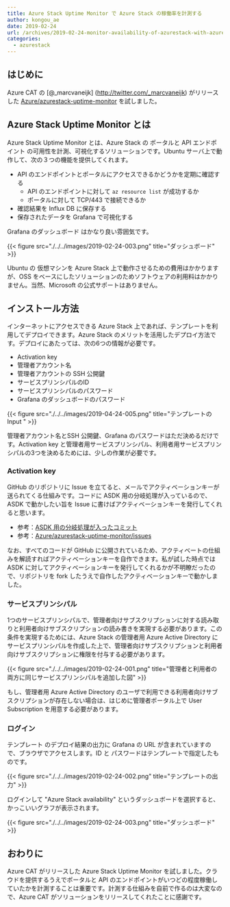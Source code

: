 ```yaml
---
title: Azure Stack Uptime Monitor で Azure Stack の稼働率を計測する
author: kongou_ae
date: 2019-02-24
url: /archives/2019-02-24-monitor-availability-of-azurestack-with-azure-stack-uptime-monitor
categories:
  - azurestack
---
```


## はじめに

Azure CAT の [@_marcvaneijk] (http://twitter.com/_marcvaneijk) がリリースした [Azure/azurestack-uptime-monitor](https://github.com/Azure/azurestack-uptime-monitor) を試しました。

## Azure Stack Uptime Monitor とは

Azure Stack Uptime Monitor とは、Azure Stack の ポータルと API エンドポイント の可用性を計測、可視化するソリューションです。Ubuntu サーバ上で動作して、次の３つの機能を提供してくれます。

- API のエンドポイントとポータルにアクセスできるかどうかを定期に確認する
  - API のエンドポイントに対して `az resource list` が成功するか
  - ポータルに対して TCP/443 で接続できるか
- 確認結果を Influx DB に保存する
- 保存されたデータを Grafana で可視化する

Grafana のダッシュボード はかなり良い雰囲気です。

{{< figure src="./../../images/2019-02-24-003.png" title="ダッシュボード" >}}

Ubuntu の 仮想マシンを Azure Stack 上で動作させるための費用はかかりますが、OSS をベースにしたソリューションのためソフトウェアの利用料はかかりません。当然、Microsoft の公式サポートはありません。

## インストール方法

インターネットにアクセスできる Azure Stack 上であれば、テンプレートを利用してデプロイできます。Azure Stack のメリットを活用したデプロイ方法です。デプロイにあたっては、次の6つの情報が必要です。

- Activation key
- 管理者アカウント名
- 管理者アカウントの SSH 公開鍵
- サービスプリンシパルのID
- サービスプリンシパルのパスワード
- Grafana のダッシュボードのパスワード

{{< figure src="./../../images/2019-04-24-005.png" title="テンプレートの Input " >}}

管理者アカウント名とSSH 公開鍵、Grafana のパスワードはただ決めるだけです。Activation key と管理者用サービスプリンシパル、利用者用サービスプリンシパルの3つを決めるためには、少しの作業が必要です。

### Activation key

GitHub のリポジトリに Issue を立てると、メールでアクティベーションキーが送られてくる仕組みです。コードに ASDK 用の分岐処理が入っているので、ASDK で動かしたい旨を Issue に書けばアクティベーションキーを発行してくれると思います。

- 参考：[ASDK 用の分岐処理が入ったコミット](https://github.com/Azure/azurestack-uptime-monitor/commit/d3e0d81bfae8134af890a2431b95ab2ebc8d2006)
- 参考：[Azure/azurestack-uptime-monitor/issues](https://github.com/Azure/azurestack-uptime-monitor/issues?q=is%3Aissue+is%3Aclosed)

なお、すべてのコードが GitHub に公開されているため、アクティベートの仕組みを解読すればアクティベーションキーを自作できます。私が試した時点では ASDK に対してアクティベーションキーを発行してくれるかが不明瞭だったので、リポジトリを fork したうえで自作したアクティベーションキーで動かしました。

### サービスプリンシパル

1つのサービスプリンシパルで、管理者向けサブスクリプションに対する読み取りと利用者向けサブスクリプションの読み書きを実現する必要があります。この条件を実現するためには、Azure Stack の管理者用 Azure Active Directory にサービスプリンシパルを作成した上で、管理者向けサブスクリプションと利用者向けサブスクリプションに権限を付与する必要があります。

{{< figure src="./../../images/2019-02-24-001.png" title="管理者と利用者の両方に同じサービスプリンシパルを追加した図" >}}

もし、管理者用 Azure Active Directory のユーザで利用できる利用者向けサブスクリプションが存在しない場合は、はじめに管理者ポータル上で User Subscription を用意する必要があります。

### ログイン

テンプレート のデプロイ結果の出力に Grafana の URL が含まれていますので、ブラウザでアクセスします。ID と パスワードはテンプレートで指定したものです。

{{< figure src="./../../images/2019-02-24-002.png" title="テンプレートの出力" >}}

ログインして "Azure Stack availability" というダッシュボードを選択すると、かっこいいグラフが表示されます。

{{< figure src="./../../images/2019-02-24-003.png" title="ダッシュボード" >}}

## おわりに

Azure CAT がリリースした Azure Stack Uptime Monitor を試しました。クラウドを提供するうえでポータルと API のエンドポイントがいつどの程度稼働していたかを計測することは重要です。計測する仕組みを自前で作るのは大変なので、Azure CAT がソリューションをリリースしてくれたことに感謝です。
